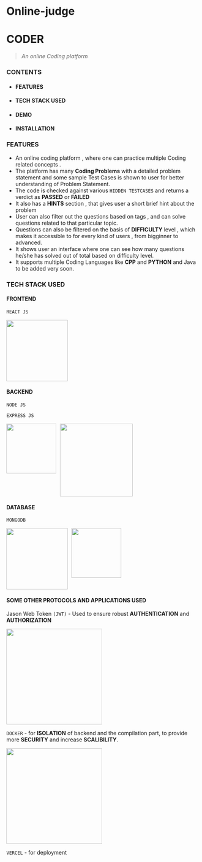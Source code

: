 # Online-judge 

# CODER
> _An online Coding platform_

### CONTENTS
* #### FEATURES
* #### TECH STACK USED
* #### DEMO
* #### INSTALLATION
  


### FEATURES
* An online coding platform , where one can practice multiple Coding related concepts .
* The platform has many **Coding Problems** with a detailed problem statement and some sample Test Cases is shown to user for better understanding of Problem Statement. 
* The code is checked against various ` HIDDEN TESTCASES ` and returns a verdict as **PASSED** or **FAILED**
* It also has a **HINTS** section , that gives user a short brief hint about the problem 
* User can also filter out the questions based on tags , and can solve questions related to that particular topic.
* Questions can also be filtered on the basis of **DIFFICULTY** level , which makes it accessible to for every kind of users , from bigginner to advanced.
* It shows user an interface where one can see how many questions he/she has solved out of total based on difficulty level.
* It supports multiple Coding Languages like **CPP** and **PYTHON** and Java to be added very soon.







### TECH STACK USED

#### FRONTEND 
`REACT JS`

<div style="display: flex;">
  <img src="https://github.com/sai15051/Online-judge/tree/main/frontend/src/assets/reactlogo.png" width="160"  />
</div>

#### BACKEND
`NODE JS`

`EXPRESS JS`

<div style="display: flex;">
  <img src="https://github.com/sai15051/Online-judge/tree/main/frontend/src/assets/expressjslogo.png" width="130" style="margin-right: 10px;" />
  <img src="https://github.com/sai15051/Online-judge/tree/main/frontend/src/assets/nodejslogo.png" width="190" />
</div>


#### DATABASE
`MONGODB`

<div style="display: flex;">
  <img src="https://github.com/sai15051/Online-judge/tree/main/frontend/src/assets/mogodblogo.png" width="160" style="margin-right: 10px;" />
  <img src="https://github.com/sai15051/Online-judge/tree/main/frontend/src/assets/136225328/506071de-9eee-4743-9d5a-f913275b091e" width="130" />
</div>



#### SOME OTHER PROTOCOLS AND APPLICATIONS USED
Jason Web Token `(JWT)` - Used to ensure robust **AUTHENTICATION** and **AUTHORIZATION**

<div style="display: flex;">
  <img src="https://github.com/sai15051/Online-judge/tree/main/frontend/src/assets/jwtlogo.png" width="250" />
</div>



`DOCKER` - for **ISOLATION** of backend and the compilation part, to provide more **SECURITY** and increase **SCALIBILITY**.

<div style="display: flex;">
  <img src="https://github.com/sai15051/Online-judge/tree/main/frontend/src/assets/dockerlogo.png" width="250" />
</div>





`VERCEL` - for deployment















